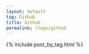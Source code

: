 ```yaml
---
layout: default
tag: Github
title: Github
permalink: /tags/github
---
```


{% include post_by_tag.html %}